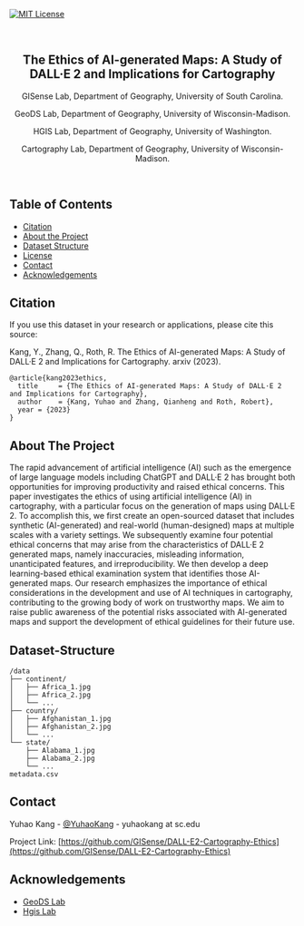 [![MIT License][license-shield]][license-url]

<!-- PROJECT LOGO -->
<br />
<p align="center">
<!--   <a href="https://geods.geography.wisc.edu/"> -->
<!--     <img src="images/geods_safegraph_nsf_logo.jpg" alt="Logo" width="400"> -->

  <h2 align="center">The Ethics of AI-generated Maps: A Study of DALL·E 2 and Implications for Cartography</h2>

  <p align="center">
      GISense Lab, Department of Geography, University of South Carolina.  
  </p>
  <p align="center">
      GeoDS Lab, Department of Geography, University of Wisconsin-Madison. 
  </p>
  <p align="center">
      HGIS Lab, Department of Geography, University of Washington.  
  </p>
  <p align="center">
      Cartography Lab, Department of Geography, University of Wisconsin-Madison.  
  </p>
    <br />
    <!--<a href="https://geods.geography.wisc.edu/covid-19-physical-distancing">Website</a>
    ·
    <a href="http://geods.geography.wisc.edu/covid19/King_WA.html">View Demo</a>-->
  </p>
</p>

<!-- TABLE OF CONTENTS -->
## Table of Contents

* [Citation](#citation)
* [About the Project](#about-the-project)
* [Dataset Structure](#dataset-structure)
* [License](#license)
* [Contact](#contact)
* [Acknowledgements](#acknowledgements)


<!-- Citation -->
## Citation
If you use this dataset in your research or applications, please cite this source:


Kang, Y., Zhang, Q., Roth, R. The Ethics of AI-generated Maps: A Study of DALL·E 2 and Implications for Cartography. arxiv (2023). <!--[https://www.nature.com/articles/s41597-020-00734-5](https://rdcu.be/cd2Fd)-->
    

```
@article{kang2023ethics,
  title     = {The Ethics of AI-generated Maps: A Study of DALL·E 2 and Implications for Cartography},
  author    = {Kang, Yuhao and Zhang, Qianheng and Roth, Robert},
  year = {2023}
}
```

## About The Project
The rapid advancement of artificial intelligence (AI) such as the emergence of large language models including ChatGPT and DALL·E 2 has brought both opportunities for improving productivity and raised ethical concerns. This paper investigates the ethics of using artificial intelligence (AI) in cartography, with a particular focus on the generation of maps using DALL·E 2. To accomplish this, we first create an open-sourced dataset that includes synthetic (AI-generated) and real-world (human-designed) maps at multiple scales with a variety settings. We subsequently examine four potential ethical concerns that may arise from the characteristics of DALL·E 2 generated maps, namely inaccuracies, misleading information, unanticipated features, and irreproducibility. We then develop a deep learning-based ethical examination system that identifies those AI-generated maps. Our research emphasizes the importance of ethical considerations in the development and use of AI techniques in cartography, contributing to the growing body of work on trustworthy maps. We aim to raise public awareness of the potential risks associated with AI-generated maps and support the development of ethical guidelines for their future use.

## Dataset-Structure

```
/data
├── continent/
│   ├── Africa_1.jpg
│   ├── Africa_2.jpg
│   └── ...
├── country/
│   ├── Afghanistan_1.jpg
│   ├── Afghanistan_2.jpg
│   └── ...
└── state/
    ├── Alabama_1.jpg
    ├── Alabama_2.jpg
    └── ...
metadata.csv
```
<!-- CONTACT -->
## Contact

Yuhao Kang - [@YuhaoKang](https://twitter.com/YuhaoKang) - yuhaokang at sc.edu  

Project Link: [https://github.com/GISense/DALL-E2-Cartography-Ethics](https://github.com/GISense/DALL-E2-Cartography-Ethics) 


<!-- ACKNOWLEDGEMENTS -->
## Acknowledgements
* [GeoDS Lab](https://geods.geography.wisc.edu/)
* [Hgis Lab](https://hgis.uw.edu/)


<!-- MARKDOWN LINKS & IMAGES -->
[license-shield]: https://img.shields.io/github/license/othneildrew/Best-README-Template.svg?style=flat-square
[license-url]: https://github.com/GeoDS/COVID19USFlows/blob/master/LICENSE.txt
